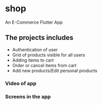 # shop

An E-Commerce Flutter App

## The projects includes

* Authentication of user
* Grid of products visible for all users
* Adding items to cart
* Order or cancel items from cart
* Add new products/Edit personal products

### Video of app

### Screens in the app
